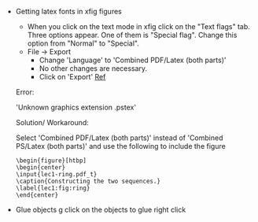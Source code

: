 * Getting latex fonts in xfig figures

  * When you click on the text mode in xfig click on the "Text flags" tab. Three options appear. One of them is "Special flag". Change this option from "Normal" to "Special". 
  * File -> Export
    * Change 'Language' to 'Combined PDF/Latex (both parts)'
    * No other changes are necessary.
    * Click on 'Export'
  [Ref](http://www.cse.iitd.ernet.in/~bagchi/general/xfig-latex-fonts.html)

  Error:
 
   'Unknown graphics extension .pstex'

  Solution/ Workaround:

    Select 'Combined PDF/Latex (both parts)' instead of 'Combined PS/Latex (both parts)' and use the following to include the figure

    ```console
    \begin{figure}[htbp]
    \begin{center}
    \input{lec1-ring.pdf_t}
    \caption{Constructing the two sequences.}
    \label{lec1:fig:ring}
    \end{center}
    ```

* Glue objects
  g
  click on the objects to glue
  right click

